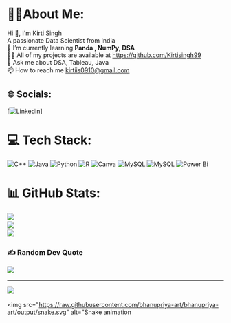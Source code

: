 # 👨‍💻About Me:
Hi 👋, I'm Kirti Singh<br>A passionate Data Scientist from India<br>🌱 I’m currently learning **Panda , NumPy, DSA**<br>👨‍💻 All of my projects are available at https://github.com/Kirtisingh99<br>💬 Ask me about DSA, Tableau, Java<br>📫 How to reach me kirtiis0910@gmail.com


## 🌐 Socials:
[![LinkedIn](https://img.shields.io/badge/LinkedIn-%230077B5.svg?logo=linkedin&logoColor=white)]

# 💻 Tech Stack:
![C++](https://img.shields.io/badge/c++-%2300599C.svg?style=for-the-badge&logo=c%2B%2B&logoColor=white) ![Java](https://img.shields.io/badge/java-%23ED8B00.svg?style=for-the-badge&logo=openjdk&logoColor=white) ![Python](https://img.shields.io/badge/python-3670A0?style=for-the-badge&logo=python&logoColor=ffdd54) ![R](https://img.shields.io/badge/r-%23276DC3.svg?style=for-the-badge&logo=r&logoColor=white) ![Canva](https://img.shields.io/badge/Canva-%2300C4CC.svg?style=for-the-badge&logo=Canva&logoColor=white) ![MySQL](https://img.shields.io/badge/mysql-4479A1.svg?style=for-the-badge&logo=mysql&logoColor=white) ![MySQL](https://img.shields.io/badge/mysql-4479A1.svg?style=for-the-badge&logo=mysql&logoColor=white) ![Power Bi](https://img.shields.io/badge/power_bi-F2C811?style=for-the-badge&logo=powerbi&logoColor=black)
# 📊 GitHub Stats:
![](https://github-readme-stats.vercel.app/api?username=Kirtisingh99&theme=radical&hide_border=false&include_all_commits=false&count_private=false)<br/>
![](https://github-readme-streak-stats.herokuapp.com/?user=Kirtisingh99&theme=radical&hide_border=false)<br/>
![](https://github-readme-stats.vercel.app/api/top-langs/?username=Kirtisingh99&theme=radical&hide_border=false&include_all_commits=false&count_private=false&layout=compact)

### ✍️ Random Dev Quote
![](https://quotes-github-readme.vercel.app/api?type=vetical&theme=radical)

---
[![](https://visitcount.itsvg.in/api?id=Kirtisingh99&icon=0&color=0)](https://visitcount.itsvg.in)

<img src="https://raw.githubusercontent.com/bhanupriya-art/bhanupriya-art/output/snake.svg" alt="Snake animation
<!-- Proudly created with GPRM ( https://gprm.itsvg.in ) -->
